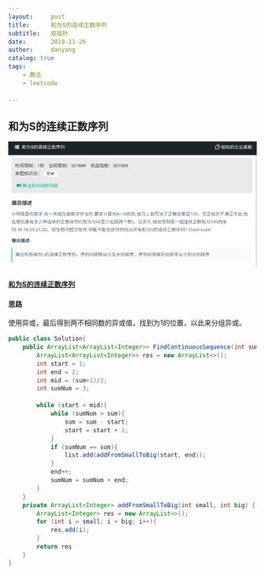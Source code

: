 ```yaml
---
layout:     post
title:      和为S的连续正数序列
subtitle:   双指针
date:       2019-11-26
author:     danyang
catalog: true
tags:
    - 算法
    - leetcode

---
```


## 和为S的连续正数序列

![](../img/和为S的连续正数序列.png)

#### [和为S的连续正数序列](https://www.nowcoder.com/practice/c451a3fd84b64cb19485dad758a55ebe?tpId=13&tqId=11194&tPage=3&rp=1&ru=%2Fta%2Fcoding-interviews&qru=%2Fta%2Fcoding-interviews%2Fquestion-ranking)

#### 思路

使用异或，最后得到两不相同数的异或值，找到为1的位置，以此来分组异或。

```java
public class Solution{
    public ArrayList<ArrayList<Integer>> FindContinuousSequence(int sum) {
		ArrayList<ArrayList<Integer>> res = new ArrayList<>();
        int start = 1;
        int end = 2;
        int mid = (sum+1)/2;
        int sumNum = 3;
        
        while (start < mid){
            while (sumNum > sum){
                sum = sum - start;
                start = start + 1;
            }
            if (sumNum == sum){
                list.add(addFromSmallToBig(start, end));
            }
            end++;
            sumNum = sumNum + end;
        }
    }
    private ArrayList<Integer> addFromSmallToBig(int small, int big) {
		ArrayList<Integer> res = new ArrayList<>();
        for (int i = small; i < big; i++){
            res,add(i);
        }
        return res
    }
}
```

